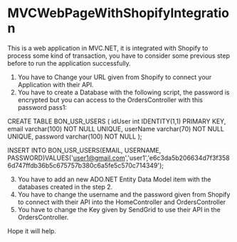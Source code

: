 # MVCWebPageWithShopifyIntegration
This is a web application in MVC.NET, it is integrated with Shopify to process some kind of transaction, you have to consider some previous step before to run the application successfully.
1. You have to Change your URL given from Shopify to connect your Application with their API.
2. You have to create a Database with the following script, the password is encrypted but you can access to the OrdersController with this password pass1:

CREATE TABLE BON_USR_USERS (
  idUser int IDENTITY(1,1) PRIMARY KEY,
  email varchar(100) NOT NULL UNIQUE,
  userName varchar(70) NOT NULL UNIQUE,
  password varchar(100) NOT NULL
);

INSERT INTO BON_USR_USERS(EMAIL, USERNAME, PASSWORD)VALUES('user1@gmail.com','user1','e6c3da5b206634d7f3f3586d747ffdb36b5c675757b380c6a5fe5c570c714349');

3. You have to add an new ADO.NET Entity Data Model item with the databases created in the step 2.
4. You have to change the username and the password given from Shopify to connect with their API into the HomeController and OrdersController
5. You have to change the Key given by SendGrid to use their API in the OrdersController.

Hope it will help.
